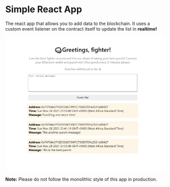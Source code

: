 # Simple React App
The react app that allows you to add data to the blockchain. It uses a custom event listener on the contract itself to update the list in **realtime!**

<div align="center">

![Web](../media/react-interface.JPG)
</div>

**Note:**
Please do not follow the monolithic style of this app in production.